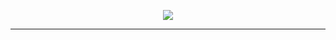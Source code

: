 <p align="center"><img src="https://raw.githubusercontent.com/MyconidsGalaxy/myconidsgalaxy.github.io/master/images/paradb_logo.png"></p>


---
